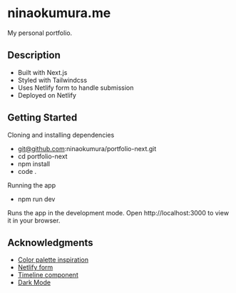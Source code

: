 # ninaokumura.me

My personal portfolio.

## Description

- Built with Next.js
- Styled with Tailwindcss
- Uses Netlify form to handle submission
- Deployed on Netlify

## Getting Started

Cloning and installing dependencies

- git@github.com:ninaokumura/portfolio-next.git
- cd portfolio-next
- npm install
- code .

Running the app

- npm run dev

Runs the app in the development mode.
Open http://localhost:3000 to view it in your browser.

## Acknowledgments

- [Color palette inspiration](https://www.happyhues.co/palettes/8)
- [Netlify form](https://www.netlify.com/blog/2020/05/26/add-a-netlify-powered-contact-form-to-your-next-js-site/)
- [Timeline component](https://stephane-monnot.github.io/react-vertical-timeline/#/)
- [Dark Mode](https://codesandbox.io/s/react-typescript-tailwind-nhfyz8)
